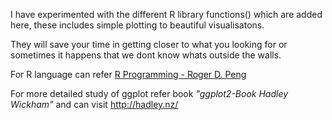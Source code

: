 I have experimented with the different R library functions() which are added here, these includes simple plotting to beautiful visualisatons. 

They will save your time in getting closer to what you looking for or sometimes it happens that we dont know whats outside the walls.

For R language can refer [R Programming - Roger D. Peng](https://leanpub.com/u/rdpeng)

For more detailed study of ggplot refer book  _"ggplot2-Book Hadley Wickham"_ and can visit http://hadley.nz/
